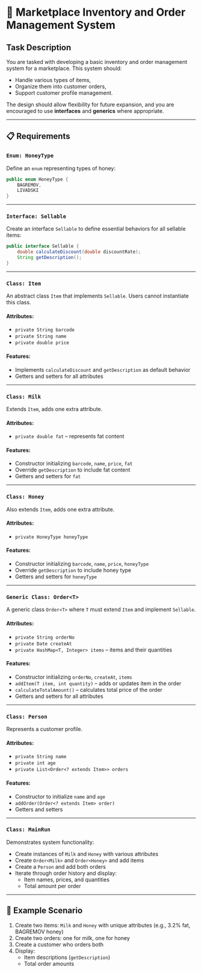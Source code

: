 # 🛒 Marketplace Inventory and Order Management System

## Task Description

You are tasked with developing a basic inventory and order management system for a marketplace. This system should:
- Handle various types of items,
- Organize them into customer orders,
- Support customer profile management.

The design should allow flexibility for future expansion, and you are encouraged to use **interfaces** and **generics** where appropriate.

---

## 📋 Requirements

### `Enum: HoneyType`

Define an `enum` representing types of honey:

```java
public enum HoneyType {
    BAGREMOV,
    LIVADSKI
}
```

---

### `Interface: Sellable`

Create an interface `Sellable` to define essential behaviors for all sellable items:

```java
public interface Sellable {
    double calculateDiscount(double discountRate);
    String getDescription();
}
```

---

### `Class: Item`

An abstract class `Item` that implements `Sellable`. Users cannot instantiate this class.

#### Attributes:
- `private String barcode`
- `private String name`
- `private double price`

#### Features:
- Implements `calculateDiscount` and `getDescription` as default behavior
- Getters and setters for all attributes

---

### `Class: Milk`

Extends `Item`, adds one extra attribute.

#### Attributes:
- `private double fat` – represents fat content

#### Features:
- Constructor initializing `barcode`, `name`, `price`, `fat`
- Override `getDescription` to include fat content
- Getters and setters for `fat`

---

### `Class: Honey`

Also extends `Item`, adds one extra attribute.

#### Attributes:
- `private HoneyType honeyType`

#### Features:
- Constructor initializing `barcode`, `name`, `price`, `honeyType`
- Override `getDescription` to include honey type
- Getters and setters for `honeyType`

---

### `Generic Class: Order<T>`

A generic class `Order<T>` where `T` must extend `Item` and implement `Sellable`.

#### Attributes:
- `private String orderNo`
- `private Date createAt`
- `private HashMap<T, Integer> items` – items and their quantities

#### Features:
- Constructor initializing `orderNo`, `createAt`, `items`
- `addItem(T item, int quantity)` – adds or updates item in the order
- `calculateTotalAmount()` – calculates total price of the order
- Getters and setters for all attributes

---

### `Class: Person`

Represents a customer profile.

#### Attributes:
- `private String name`
- `private int age`
- `private List<Order<? extends Item>> orders`

#### Features:
- Constructor to initialize `name` and `age`
- `addOrder(Order<? extends Item> order)`
- Getters and setters

---

### `Class: MainRun`

Demonstrates system functionality:

- Create instances of `Milk` and `Honey` with various attributes
- Create `Order<Milk>` and `Order<Honey>` and add items
- Create a `Person` and add both orders
- Iterate through order history and display:
    - Item names, prices, and quantities
    - Total amount per order

---

## 🧪 Example Scenario

1. Create two items: `Milk` and `Honey` with unique attributes (e.g., 3.2% fat, BAGREMOV honey)
2. Create two orders: one for milk, one for honey
3. Create a customer who orders both
4. Display:
    - Item descriptions (`getDescription`)
    - Total order amounts
